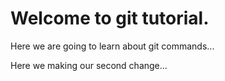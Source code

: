 # Welcome to git tutorial.

Here we are going to learn about git commands...

Here we making our second change...
